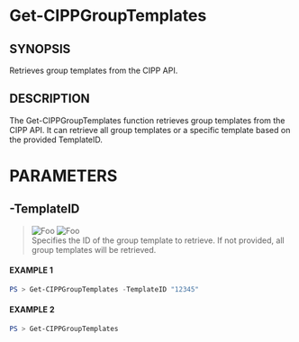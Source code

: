 # Get-CIPPGroupTemplates
## SYNOPSIS
Retrieves group templates from the CIPP API.
## DESCRIPTION
The Get-CIPPGroupTemplates function retrieves group templates from the CIPP API. It can retrieve all group templates or a specific template based on the provided TemplateID.
# PARAMETERS

## **-TemplateID**
> ![Foo](https://img.shields.io/badge/Type-String-Blue?) ![Foo](https://img.shields.io/badge/Mandatory-FALSE-Green?) \
Specifies the ID of the group template to retrieve. If not provided, all group templates will be retrieved.

 #### EXAMPLE 1
```powershell
PS > Get-CIPPGroupTemplates -TemplateID "12345"
```
 #### EXAMPLE 2
```powershell
PS > Get-CIPPGroupTemplates
```

